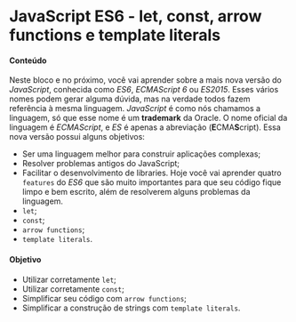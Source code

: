 # JavaScript ES6 - let, const, arrow functions e template literals

#### Conteúdo
Neste bloco e no próximo, você vai aprender sobre a mais nova versão do *JavaScript*, conhecida como *ES6*, *ECMAScript 6* ou *ES2015*.
Esses vários nomes podem gerar alguma dúvida, mas na verdade todos fazem referência à mesma linguagem. *JavaScript* é como nós chamamos a linguagem, só que esse nome é um **trademark** da Oracle. O nome oficial da linguagem é *ECMAScript*, e *ES* é apenas a abreviação (**E**CMA**S**cript).
Essa nova versão possui alguns objetivos:
* Ser uma linguagem melhor para construir aplicações complexas;
* Resolver problemas antigos do JavaScript;
* Facilitar o desenvolvimento de libraries.
Hoje você vai aprender quatro `features` do *ES6* que são muito importantes para que seu código fique limpo e bem escrito, além de resolverem alguns problemas da linguagem.
* `let`;
* `const`;
* `arrow functions`;
* `template literals`.

#### Objetivo
* Utilizar corretamente `let`;
* Utilizar corretamente `const`;
* Simplificar seu código com `arrow functions`;
* Simplificar a construção de strings com `template literals`.